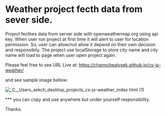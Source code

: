 # Weather project fecth data from sever side.

Project fecthes data from server side with openweathermap.org using api key. When user run project at first time it will alert to user for location permission.
So, user can allow/not allow it depend on their own decision and responsibily. The project use localStorage to store city name and city name will load to page when user open project again.

Please feel free to see URL Live at: https://channchealysek.github.io/cs-js-weather/

and see sample image bellow:

![_C__Users_sekch_desktop_projects_cs-js-weather_index html (1)](https://user-images.githubusercontent.com/102747948/177023772-135741bc-5273-4851-b114-462263269026.png)

*** you can copy and use anywhere but under yourself responsibility.

Thanks.
